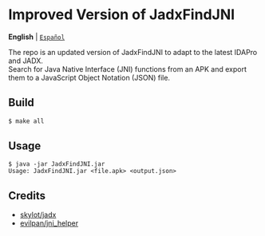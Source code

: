# Improved Version of JadxFindJNI

**English** | [`Español`](README-es.md)

The repo is an updated version of JadxFindJNI to adapt to the latest IDAPro and JADX.  
Search for Java Native Interface (JNI) functions from an APK and export them to a JavaScript Object Notation (JSON) file.

## Build

```sh
$ make all
```

## Usage

```
$ java -jar JadxFindJNI.jar
Usage: JadxFindJNI.jar <file.apk> <output.json>
```

## Credits

- [skylot/jadx][jadx]
- [evilpan/jni_helper][evilpan]

[jadx]: https://github.com/skylot/jadx  
[evilpan]: https://github.com/evilpan/jni_helper